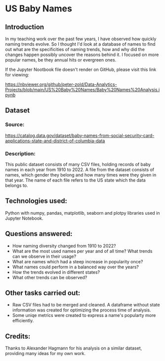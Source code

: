 # US Baby Names

## Introduction
In my teaching work over the past few years, I have observed how quickly naming trends evolve.
So I thought I'd look at a database of names to find out what are the specificities of naming trends, how and why did the changes happen possibly uncover the reasons behind it. I focused on more popular names, be they annual hits or evergreen ones.

If the Jupyter Nootbook file doesn't render on GitHub, please visit this link for viewing:

https://nbviewer.org/github/peter-zold/Data-Analytics-Projects/blob/main/US%20Baby%20Names/Baby%20Names%20Analysis.ipynb

## Dataset
### Source: 
https://catalog.data.gov/dataset/baby-names-from-social-security-card-applications-state-and-district-of-columbia-data

### Description:
This public dataset consists of many CSV files, holding records of baby names in each year from 1910 to 2022.
A file from the dataset consists of names, which gender they belong and how many times were they given in that year.
The name of each file refers to the US state which the data belongs to.

## Technologies used:
Python with numpy, pandas, matplotlib, seaborn and plotpy libraries used in Jupyter Notebook.

## Questions answered:
- How naming diversity changed from 1910 to 2022?
- What are the most used names per year and of all time? What trends can we observe in their usage?
- What are names which had a steep increase in popularity once?
- What names could perform in a balanced way over the years?
- How the trends evolved in different states?
- What other trends can be observed?

## Other tasks carried out:
- Raw CSV files had to be merged and cleaned. A dataframe without state information was created for optimizing the process time of analysis.
- Some uniqe metrics were created to express a name's popularty more efficiently.

## Credits:
Thanks to Alexander Hagmann for his analysis on a similar dataset, providing many ideas for my own work.
